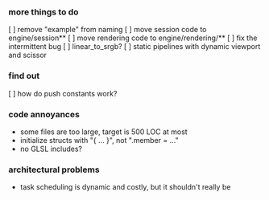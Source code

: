 ### more things to do
[ ] remove "example" from naming
[ ] move session code to engine/session**
[ ] move rendering code to engine/rendering/**
[ ] fix the intermittent bug
[ ] linear_to_srgb?
[ ] static pipelines with dynamic viewport and scissor

### find out
[ ] how do push constants work?

### code annoyances
* some files are too large, target is 500 LOC at most
* initialize structs with "{ ... }", not ".member = ..."
* no GLSL includes?

### architectural problems
* task scheduling is dynamic and costly, but it shouldn't really be